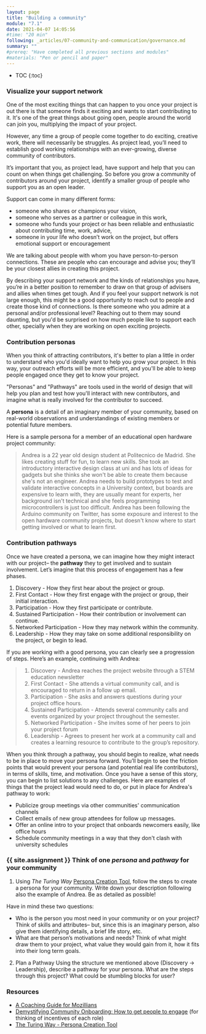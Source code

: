 ```yaml
---
layout: page
title: "Building a community"
module: "7.1"
date: 2021-04-07 14:05:56
#time: "20 min"
following: _articles/07-community-and-communication/governance.md
summary: ""
#prereq: "Have completed all previous sections and modules"
#materials: "Pen or pencil and paper"
---
```



* TOC
{:toc}


### Visualize your support network

One of the most exciting things that can happen to you once your project is out there is that someone finds it exciting and wants to start contributing to it. It's one of the great things about going open, people around the world can join you, multiplying the impact of your project.

However, any time a group of people come together to do exciting, creative work, there will necessarily be struggles. As project lead, you’ll need to establish good working relationships with an ever-growing, diverse community of contributors. 

It’s important that you, as project lead, have support and help that you can count on when things get challenging. So before you grow a community of contributors around your project, identify a smaller group of people who support you as an open leader.

Support can come in many different forms:

- someone who shares or champions your vision, 
- someone who serves as a partner or colleague in this work, 
- someone who funds your project or has been reliable and enthusiastic about contributing time, work, advice,
- someone in your life who doesn’t work on the project, but offers emotional support or encouragement

We are talking about people with whom you have person-to-person connections. These are people who can encourage and advise you; they’ll be your closest allies in creating this project.

By describing your support network and the kinds of relationships you have, you’re in a better position to remember to draw on that group of advisers and allies when times get tough. And if you feel your support network is not large enough, this might be a good opportunity to reach out to people and create those kind of connections. Is there someone who you admire at a personal and/or professional level? Reaching out to them may sound daunting, but you'd be surprised on how much people like to support each other, specially when they are working on open exciting projects. 

### Contribution personas

When you think of attracting contributors, it's better to plan a little in order to understand who you'd ideally want to help you grow your project. In this way, your outreach efforts will be more efficient, and you'll be able to keep people engaged once they get to know your project.

"Personas" and "Pathways" are tools used in the world of design that will help you plan and test how you'll interact with new contributors, and imagine what is really involved for the contributor to succeed.

A **persona** is a detail of an imaginary member of your community, based on real-world observations and understandings of existing members or potential future members. 

Here is a sample persona for a member of an educational open hardware project community:

>Andrea is a 22 year old design student at Politecnico de Madrid. She likes creating stuff for fun, to learn new skills. She took an introductory interactive design class at uni and has lots of ideas for gadgets but she thinks she won't be able to create them because she's not an engineer. Andrea needs to build prototypes to test and validate interactive concepts in a University context, but boards are expensive to learn with, they are usually meant for experts, her background isn't technical and she feels programming microcontrollers is just too difficult. Andrea has been following the Arduino community on Twitter, has some exposure and interest to the open hardware community projects, but doesn't know where to start getting involved or what to learn first. 

<!--suggestion: add a few words about the process of creating personas: ie. how many to start with, reiterate the personas over time etc? -->

### Contribution pathways

Once we have created a persona, we can imagine how they might interact with our project– the **pathway** they to get involved and to sustain involvement. Let’s imagine that this process of engagement has a few phases.

1. Discovery - How they first hear about the project or group.
2. First Contact - How they first engage with the project or group, their initial interaction.
3. Participation - How they first participate or contribute.
4. Sustained Participation - How their contribution or involvement can continue.
5. Networked Participation - How they may network within the community.
6. Leadership - How they may take on some additional responsibility on the project, or begin to lead.

<!--What does "working with a good persona" means? Is it that the persona description fits quite well with a potential real life contributor? -->
If you are working with a good persona, you can clearly see a progression of steps. Here’s an example, continuing with Andrea:

> 1. Discovery - Andrea reaches the project website through a STEM education newsletter
> 2. First Contact - She attends a virtual community call, and is encouraged to return in a follow up email.
> 3. Participation - She asks and answers questions during your project office hours.
> 4. Sustained Participation - Attends several community calls and events organized by your project throughout the semester.
> 5. Networked Participation - She invites some of her peers to join your project forum
> 6. Leadership - Agrees to present her work at a community call and creates a learning resource to contribute to the group’s repository.

When you think through a pathway, you should begin to realize, what needs to be in place to move your persona forward. You’ll begin to see the friction points that would prevent your persona (and potential real life contributors), in terms of skills, time, and motivation. Once you have a sense of this story, you can begin to list solutions to any challenges. Here are examples of things that the project lead would need to do, or put in place for Andrea's pathway to work:

- Publicize group meetings via other communities' communication channels
- Collect emails of new group attendees for follow up messages.
- Offer an online intro to your project that onboards newcomers easily, like office hours
- Schedule community meetings in a way that they don't clash with university schedules


### {{ site.assignment }} Think of one *persona* and *pathway* for your community

1. Using *The Turing Way* [Persona Creation Tool](https://the-turing-way.netlify.app/project-design/persona/persona-creation.html), follow the steps to create a persona for your community. Write down your description following also the example of Andrea. Be as detailed as possible!

Have in mind these two questions:
- Who is the person you most need in your community or on your project? Think of skills and attributes– but, since this is an imaginary person, also give them identifying details, a brief life story, etc.
- What are that person’s motivations and needs? Think of what might draw them to your project, what value they would gain from it, how it fits into their long term goals.

2. Plan a Pathway Using the structure we mentioned above (Discovery → Leadership), describe a pathway for your persona. What are the steps through this project? What could be stumbling blocks for user?

### Resources
- [A Coaching Guide for Mozillians](https://mozilla.github.io/coaching_training/lessons/feedback.html)
- [Demystifying Community Onboarding: How to get people to engage](https://boldandopen.com/community-onboarding/) (for thinking of incentives of each role)
- [The Turing Way - Persona Creation Tool](https://the-turing-way.netlify.app/project-design/persona/persona-creation.html)
